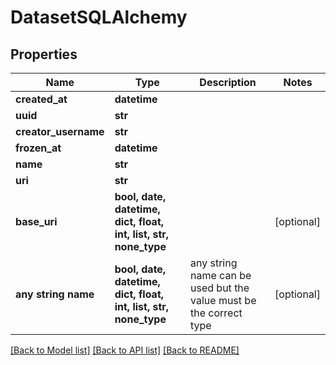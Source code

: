 # DatasetSQLAlchemy


## Properties
Name | Type | Description | Notes
------------ | ------------- | ------------- | -------------
**created_at** | **datetime** |  | 
**uuid** | **str** |  | 
**creator_username** | **str** |  | 
**frozen_at** | **datetime** |  | 
**name** | **str** |  | 
**uri** | **str** |  | 
**base_uri** | **bool, date, datetime, dict, float, int, list, str, none_type** |  | [optional] 
**any string name** | **bool, date, datetime, dict, float, int, list, str, none_type** | any string name can be used but the value must be the correct type | [optional]

[[Back to Model list]](../README.md#documentation-for-models) [[Back to API list]](../README.md#documentation-for-api-endpoints) [[Back to README]](../README.md)


